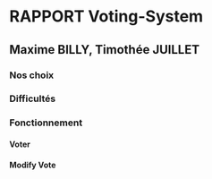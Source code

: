 # RAPPORT Voting-System

## Maxime BILLY, Timothée JUILLET


### Nos choix


### Difficultés


### Fonctionnement

#### Voter

#### Modify Vote

